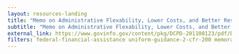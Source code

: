 ```yaml
---
layout: resources-landing
title: "Memo on Administrative Flexability, Lower Costs, and Better Results for State, Local, and Tribal Governments"
subtitle: "Memo on Administrative Flexability, Lower Costs, and Better Results for State, Local, and Tribal Governments" 
external_link: https://www.govinfo.gov/content/pkg/DCPD-201100123/pdf/DCPD-201100123.pdf
filters: federal-financial-assistance uniform-guidance-2-cfr-200 memorandum 2011 
---
```


